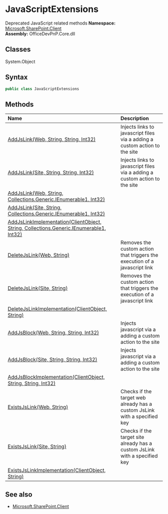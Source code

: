 # JavaScriptExtensions
Deprecated JavaScript related methods
**Namespace:** [Microsoft.SharePoint.Client](Microsoft.SharePoint.Client.md)  
**Assembly:** OfficeDevPnP.Core.dll  
## Classes
System.Object  
## Syntax
```C#
public class JavaScriptExtensions
```
## Methods
|**Name**|**Description**|
|:-----|:-----|
| [AddJsLink(Web, String, String, Int32)](JavaScriptExtensionsAddJsLinkWebStringStringInt32.md) | Injects links to javascript files via a adding a custom action to the site
| [AddJsLink(Site, String, String, Int32)](JavaScriptExtensionsAddJsLinkSiteStringStringInt32.md) | Injects links to javascript files via a adding a custom action to the site
| [AddJsLink(Web, String, Collections.Generic.IEnumerable1<String>, Int32)](JavaScriptExtensionsAddJsLinkWebStringCollections.Generic.IEnumerable1<String>Int32.md) | 
| [AddJsLink(Site, String, Collections.Generic.IEnumerable1<String>, Int32)](JavaScriptExtensionsAddJsLinkSiteStringCollections.Generic.IEnumerable1<String>Int32.md) | 
| [AddJsLinkImplementation(ClientObject, String, Collections.Generic.IEnumerable1<String>, Int32)](JavaScriptExtensionsAddJsLinkImplementationClientObjectStringCollections.Generic.IEnumerable1<String>Int32.md) | 
| [DeleteJsLink(Web, String)](JavaScriptExtensionsDeleteJsLinkWebString.md) | Removes the custom action that triggers the execution of a javascript link
| [DeleteJsLink(Site, String)](JavaScriptExtensionsDeleteJsLinkSiteString.md) | Removes the custom action that triggers the execution of a javascript link
| [DeleteJsLinkImplementation(ClientObject, String)](JavaScriptExtensionsDeleteJsLinkImplementationClientObjectString.md) | 
| [AddJsBlock(Web, String, String, Int32)](JavaScriptExtensionsAddJsBlockWebStringStringInt32.md) | Injects javascript via a adding a custom action to the site
| [AddJsBlock(Site, String, String, Int32)](JavaScriptExtensionsAddJsBlockSiteStringStringInt32.md) | Injects javascript via a adding a custom action to the site
| [AddJsBlockImplementation(ClientObject, String, String, Int32)](JavaScriptExtensionsAddJsBlockImplementationClientObjectStringStringInt32.md) | 
| [ExistsJsLink(Web, String)](JavaScriptExtensionsExistsJsLinkWebString.md) | Checks if the target web already has a custom JsLink with a specified key
| [ExistsJsLink(Site, String)](JavaScriptExtensionsExistsJsLinkSiteString.md) | Checks if the target site already has a custom JsLink with a specified key
| [ExistsJsLinkImplementation(ClientObject, String)](JavaScriptExtensionsExistsJsLinkImplementationClientObjectString.md) | 
## See also
- [Microsoft.SharePoint.Client](Microsoft.SharePoint.Client.md)
